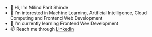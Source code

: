 - 👋 Hi, I’m Milind Parit Shinde
- 👀 I’m interested in Machine Learning, Artificial Intelligence, Cloud Computing and Frontend Web Development
- 🌱 I’m currently learning Frontend Wev Development
- 📫 Reach me through <a href="https://www.linkedin.com/in/milindparitshinde/">LinkedIn</a>

<!---
milindparitshinde/milindparitshinde is a ✨ special ✨ repository because its `README.md` (this file) appears on your GitHub profile.
You can click the Preview link to take a look at your changes.
--->

